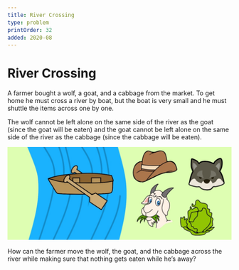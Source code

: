 ```yaml
---
title: River Crossing
type: problem
printOrder: 32
added: 2020-08
---
```


# River Crossing  

A farmer bought a wolf, a goat, and a cabbage from the market. To get home he must cross a river by boat, but the boat is very small and he must shuttle the items across one by one.  

 The wolf cannot be left alone on the same side of the river as the goat (since the goat will be eaten) and the goat cannot be left alone on the same side of the river as the cabbage (since the cabbage will be eaten).

![](../../images/river-crossing-1.png)  

How can the farmer move the wolf, the goat, and the cabbage across the river while making sure that nothing gets eaten while he’s away?


